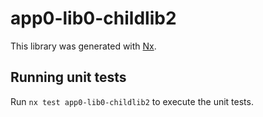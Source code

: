 # app0-lib0-childlib2

This library was generated with [Nx](https://nx.dev).

## Running unit tests

Run `nx test app0-lib0-childlib2` to execute the unit tests.
